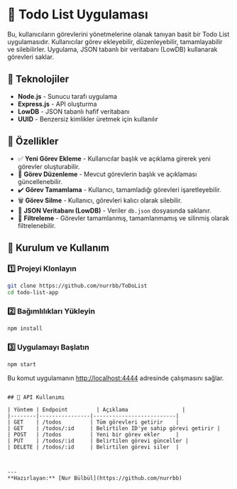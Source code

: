 # 📌 Todo List Uygulaması

Bu, kullanıcıların görevlerini yönetmelerine olanak tanıyan basit bir Todo List uygulamasıdır. Kullanıcılar görev ekleyebilir, düzenleyebilir, tamamlayabilir ve silebilirler. Uygulama, JSON tabanlı bir veritabanı (LowDB) kullanarak görevleri saklar.

## 🚀 Teknolojiler

- **Node.js** - Sunucu tarafı uygulama
- **Express.js** - API oluşturma
- **LowDB** - JSON tabanlı hafif veritabanı
- **UUID** - Benzersiz kimlikler üretmek için kullanılır

## 📌 Özellikler

- ✅ **Yeni Görev Ekleme** - Kullanıcılar başlık ve açıklama girerek yeni görevler oluşturabilir.
- 📝 **Görev Düzenleme** - Mevcut görevlerin başlık ve açıklaması güncellenebilir.
- ✔️ **Görev Tamamlama** - Kullanıcı, tamamladığı görevleri işaretleyebilir.
- 🗑️ **Görev Silme** - Kullanıcı, görevleri kalıcı olarak silebilir.
- 📂 **JSON Veritabanı (LowDB)** - Veriler `db.json` dosyasında saklanır.
- 🎯 **Filtreleme** - Görevler tamamlanmış, tamamlanmamış ve silinmiş olarak filtrelenebilir.

## 🔧 Kurulum ve Kullanım

### 1️⃣ Projeyi Klonlayın
```bash
git clone https://github.com/nurrbb/ToDoList
cd todo-list-app
```

### 2️⃣ Bağımlılıkları Yükleyin
```bash
npm install
```

### 3️⃣ Uygulamayı Başlatın
```bash
npm start
```
Bu komut uygulamanın [http://localhost:4444](http://localhost:4444) adresinde çalışmasını sağlar.

```

## 🎯 API Kullanımı

| Yöntem | Endpoint         | Açıklama                 |
|--------|----------------|--------------------------|
| GET    | /todos         | Tüm görevleri getirir    |
| GET    | /todos/:id     | Belirtilen ID'ye sahip görevi getirir |
| POST   | /todos         | Yeni bir görev ekler     |
| PUT    | /todos/:id     | Belirtilen görevi günceller |
| DELETE | /todos/:id     | Belirtilen görevi siler  |



---
**Hazırlayan:** [Nur Bülbül](https://github.com/nurrbb)


